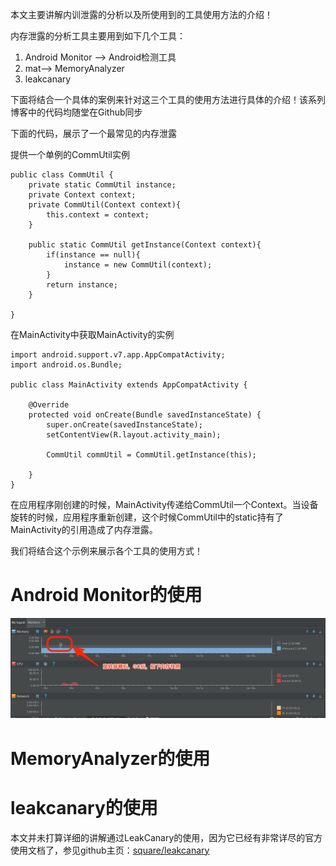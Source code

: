 本文主要讲解内训泄露的分析以及所使用到的工具使用方法的介绍！

内存泄露的分析工具主要用到如下几个工具：

1. Android Monitor ——> Android检测工具
2. mat——> MemoryAnalyzer
3. leakcanary

下面将结合一个具体的案例来针对这三个工具的使用方法进行具体的介绍！该系列博客中的代码均随堂在Github同步

下面的代码，展示了一个最常见的内存泄露

提供一个单例的CommUtil实例

```
public class CommUtil {
    private static CommUtil instance;
    private Context context;
    private CommUtil(Context context){
        this.context = context;
    }

    public static CommUtil getInstance(Context context){
        if(instance == null){
            instance = new CommUtil(context);
        }
        return instance;
    }

}

```

在MainActivity中获取MainActivity的实例
```
import android.support.v7.app.AppCompatActivity;
import android.os.Bundle;

public class MainActivity extends AppCompatActivity {

    @Override
    protected void onCreate(Bundle savedInstanceState) {
        super.onCreate(savedInstanceState);
        setContentView(R.layout.activity_main);

        CommUtil commUtil = CommUtil.getInstance(this);

    }
}
```

在应用程序刚创建的时候，MainActivity传递给CommUtil一个Context。当设备旋转的时候，应用程序重新创建，这个时候CommUtil中的static持有了MainActivity的引用造成了内存泄露。

我们将结合这个示例来展示各个工具的使用方式！


# Android Monitor的使用

<img src="raw/pz_after_gc.png">

# MemoryAnalyzer的使用

# leakcanary的使用

本文并未打算详细的讲解通过LeakCanary的使用，因为它已经有非常详尽的官方使用文档了，参见github主页：[square/leakcanary
](https://github.com/square/leakcanary)



